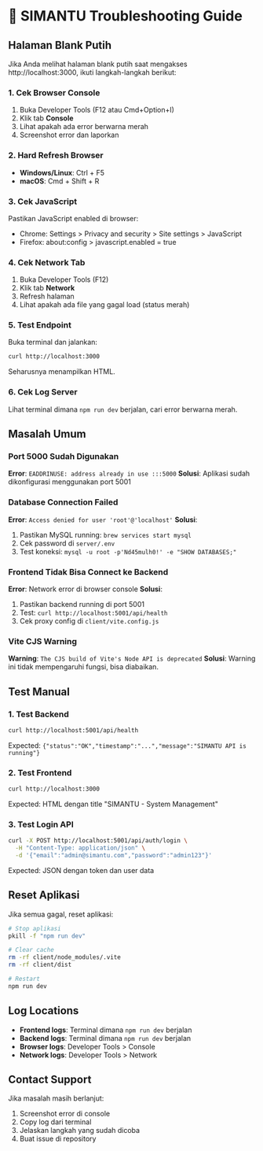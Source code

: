 # 🔧 SIMANTU Troubleshooting Guide

## Halaman Blank Putih

Jika Anda melihat halaman blank putih saat mengakses http://localhost:3000, ikuti langkah-langkah berikut:

### 1. Cek Browser Console
1. Buka Developer Tools (F12 atau Cmd+Option+I)
2. Klik tab **Console**
3. Lihat apakah ada error berwarna merah
4. Screenshot error dan laporkan

### 2. Hard Refresh Browser
- **Windows/Linux**: Ctrl + F5
- **macOS**: Cmd + Shift + R

### 3. Cek JavaScript
Pastikan JavaScript enabled di browser:
- Chrome: Settings > Privacy and security > Site settings > JavaScript
- Firefox: about:config > javascript.enabled = true

### 4. Cek Network Tab
1. Buka Developer Tools (F12)
2. Klik tab **Network**
3. Refresh halaman
4. Lihat apakah ada file yang gagal load (status merah)

### 5. Test Endpoint
Buka terminal dan jalankan:
```bash
curl http://localhost:3000
```
Seharusnya menampilkan HTML.

### 6. Cek Log Server
Lihat terminal dimana `npm run dev` berjalan, cari error berwarna merah.

## Masalah Umum

### Port 5000 Sudah Digunakan
**Error**: `EADDRINUSE: address already in use :::5000`
**Solusi**: Aplikasi sudah dikonfigurasi menggunakan port 5001

### Database Connection Failed
**Error**: `Access denied for user 'root'@'localhost'`
**Solusi**: 
1. Pastikan MySQL running: `brew services start mysql`
2. Cek password di `server/.env`
3. Test koneksi: `mysql -u root -p'Nd45mulh0!' -e "SHOW DATABASES;"`

### Frontend Tidak Bisa Connect ke Backend
**Error**: Network error di browser console
**Solusi**:
1. Pastikan backend running di port 5001
2. Test: `curl http://localhost:5001/api/health`
3. Cek proxy config di `client/vite.config.js`

### Vite CJS Warning
**Warning**: `The CJS build of Vite's Node API is deprecated`
**Solusi**: Warning ini tidak mempengaruhi fungsi, bisa diabaikan.

## Test Manual

### 1. Test Backend
```bash
curl http://localhost:5001/api/health
```
Expected: `{"status":"OK","timestamp":"...","message":"SIMANTU API is running"}`

### 2. Test Frontend
```bash
curl http://localhost:3000
```
Expected: HTML dengan title "SIMANTU - System Management"

### 3. Test Login API
```bash
curl -X POST http://localhost:5001/api/auth/login \
  -H "Content-Type: application/json" \
  -d '{"email":"admin@simantu.com","password":"admin123"}'
```
Expected: JSON dengan token dan user data

## Reset Aplikasi

Jika semua gagal, reset aplikasi:

```bash
# Stop aplikasi
pkill -f "npm run dev"

# Clear cache
rm -rf client/node_modules/.vite
rm -rf client/dist

# Restart
npm run dev
```

## Log Locations

- **Frontend logs**: Terminal dimana `npm run dev` berjalan
- **Backend logs**: Terminal dimana `npm run dev` berjalan
- **Browser logs**: Developer Tools > Console
- **Network logs**: Developer Tools > Network

## Contact Support

Jika masalah masih berlanjut:
1. Screenshot error di console
2. Copy log dari terminal
3. Jelaskan langkah yang sudah dicoba
4. Buat issue di repository
